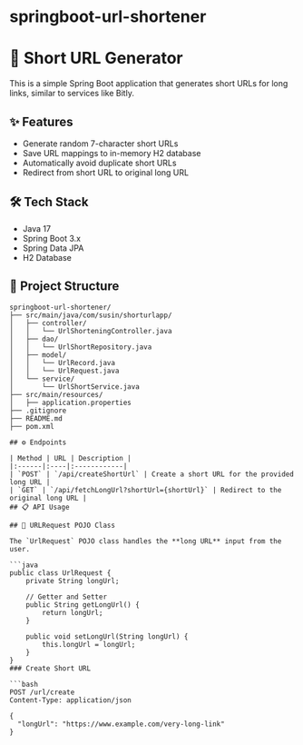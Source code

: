 # springboot-url-shortener
# 🔗 Short URL Generator

This is a simple Spring Boot application that generates short URLs for long links, similar to services like Bitly.

## ✨ Features
- Generate random 7-character short URLs
- Save URL mappings to in-memory H2 database
- Automatically avoid duplicate short URLs
- Redirect from short URL to original long URL

## 🛠️ Tech Stack
- Java 17
- Spring Boot 3.x
- Spring Data JPA
- H2 Database

## 📁 Project Structure

```plaintext
springboot-url-shortener/
├── src/main/java/com/susin/shorturlapp/
│   ├── controller/
│   │   └── UrlShorteningController.java
│   ├── dao/
│   │   └── UrlShortRepository.java
│   ├── model/
│   │   └── UrlRecord.java
│   │   └── UrlRequest.java
│   └── service/
│       └── UrlShortService.java
├── src/main/resources/
│   ├── application.properties
├── .gitignore
├── README.md
├── pom.xml

## ⚙️ Endpoints

| Method | URL | Description |
|:------|:----|:------------|
| `POST` | `/api/createShortUrl` | Create a short URL for the provided long URL |
| `GET` | `/api/fetchLongUrl?shortUrl={shortUrl}` | Redirect to the original long URL |
## 📋 API Usage

## 💾 URLRequest POJO Class

The `UrlRequest` POJO class handles the **long URL** input from the user.

```java
public class UrlRequest {
    private String longUrl;

    // Getter and Setter
    public String getLongUrl() {
        return longUrl;
    }

    public void setLongUrl(String longUrl) {
        this.longUrl = longUrl;
    }
}
### Create Short URL

```bash
POST /url/create
Content-Type: application/json

{
  "longUrl": "https://www.example.com/very-long-link"
}
